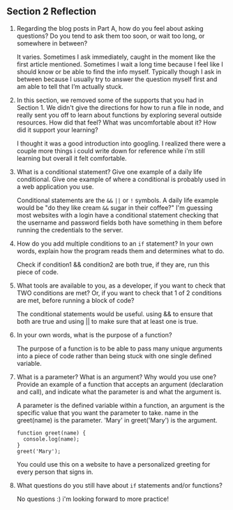 ## Section 2 Reflection

1. Regarding the blog posts in Part A, how do you feel about asking questions? Do you tend to ask them too soon, or wait too long, or somewhere in between?

    It varies. Sometimes I ask immediately, caught in the moment like the first article mentioned. Sometimes I wait a long time because I feel like I should know or be able to find the info myself. Typically though I ask in between because I usually try to answer the question myself first and am able to tell that I’m actually stuck.

1. In this section, we removed some of the supports that you had in Section 1. We didn't give the directions for how to run a file in node, and really sent you off to learn about functions by exploring several outside resources. How did that feel? What was uncomfortable about it? How did it support your learning?

    I thought it was a good introduction into googling. I realized there were a couple more things i could write down for reference while i'm still learning but overall it felt comfortable.

1. What is a conditional statement? Give one example of a daily life conditional. Give one example of where a conditional is probably used in a web application you use.

    Conditional statements are the `&&` `||` or `!` symbols. A daily life example would be "do they like cream `&&` sugar in their coffee?" I'm guessing most websites with a login have a conditional statement checking that the username and password fields both have something in them before running the credentials to the server.

1. How do you add multiple conditions to an `if` statement? In your own words, explain how the program reads them and determines what to do.

    Check if condition1 && condition2 are both true, if they are, run this piece of code.

1. What tools are available to you, as a developer, if you want to check that TWO conditions are met? Or, if you want to check that 1 of 2 conditions are met, before running a block of code?

    The conditional statements would be useful. using && to ensure that both are true and using || to make sure that at least one is true.

1. In your own words, what is the purpose of a function?

    The purpose of a function is to be able to pass many unique arguments into a piece of code rather than being stuck with one single defined variable.

1. What is a parameter? What is an argument? Why would you use one? Provide an example of a function that accepts an argument (declaration and call), and indicate what the parameter is and what the argument is.

    A parameter is the defined variable within a function, an argument is the specific value that you want the parameter to take. name in the greet(name) is the parameter. 'Mary' in greet('Mary') is the argument.

      ```
      function greet(name) {
        console.log(name);
      }
      greet('Mary');
      ```

    You could use this on a website to have a personalized greeting for every person that signs in.

1. What questions do you still have about `if` statements and/or functions?

    No questions :) i'm looking forward to more practice!
